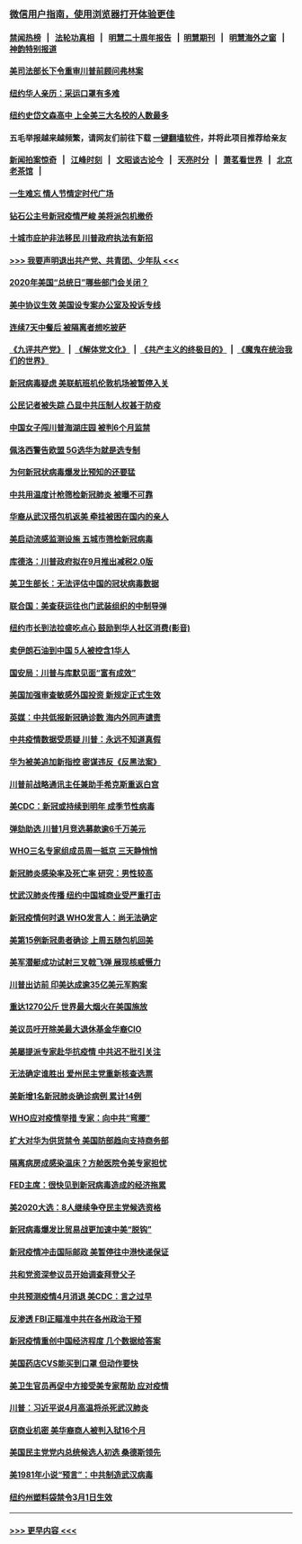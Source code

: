 ### [微信用户指南，使用浏览器打开体验更佳](https://github.com/gfw-breaker/banned-news1/blob/master/indexes/wechat-guide.md?t=0)
#### [禁闻热榜](热点新闻.md?t=0)  &nbsp;&nbsp;|&nbsp;&nbsp; [法轮功真相](https://github.com/gfw-breaker/truth/blob/master/README.md?t=0) &nbsp;&nbsp;|&nbsp;&nbsp; [明慧二十周年报告](https://github.com/gfw-breaker/mh-reports/blob/master/README.md?t=0) &nbsp;&nbsp;|&nbsp;&nbsp;[明慧期刊](https://github.com/gfw-breaker/mh-qikan) &nbsp;&nbsp;|&nbsp;&nbsp; [明慧海外之窗](https://github.com/gfw-breaker/mh-news/blob/master/README.md?t=0) &nbsp;&nbsp;|&nbsp;&nbsp; [神韵特别报道](https://github.com/gfw-breaker/mh-news/blob/master/shenyun.md?t=0)
#### [美司法部长下令重审川普前顾问弗林案](../pages/nsc412/n11870258.md?t=02151555) 
#### [纽约华人亲历：采运口罩有多难](../pages/nsc412/n11870531.md?t=02151555) 
#### [纽约史岱文森高中  上全美三大名校的人数最多](../pages/nsc412/n11870557.md?t=02151555) 
#### 五毛举报越来越频繁，请网友们前往下载 [一键翻墙软件](https://github.com/gfw-breaker/ssr-accounts)，并将此项目推荐给亲友
#### [新闻拍案惊奇](https://github.com/gfw-breaker/banned-news1/blob/master/pages/link4.md) &nbsp;&nbsp;|&nbsp;&nbsp; [江峰时刻](https://github.com/gfw-breaker/banned-news1/blob/master/pages/link4.md) &nbsp;&nbsp;|&nbsp;&nbsp; [文昭谈古论今](https://github.com/gfw-breaker/banned-news1/blob/master/pages/link4.md) &nbsp;&nbsp;|&nbsp;&nbsp; [天亮时分](https://github.com/gfw-breaker/banned-news1/blob/master/pages/link4.md) &nbsp;&nbsp;|&nbsp;&nbsp; [萧茗看世界](https://github.com/gfw-breaker/banned-news1/blob/master/pages/link4.md) &nbsp;&nbsp;|&nbsp;&nbsp; [北京老茶馆](https://github.com/gfw-breaker/banned-news1/blob/master/pages/link4.md) &nbsp;&nbsp;|&nbsp;&nbsp; 
#### [一生难忘 情人节情定时代广场](../pages/nsc412/n11870536.md?t=02151555) 
#### [钻石公主号新冠疫情严峻 美将派包机撤侨](../pages/nsc412/n11870505.md?t=02151555) 
#### [十城市庇护非法移民 川普政府执法有新招](../pages/nsc412/n11870410.md?t=02151555) 
#### [>>> 我要声明退出共产党、共青团、少年队 <<<](https://github.com/begood0513/goodnews/blob/master/quit/letter.md) 
#### [2020年美国“总统日”哪些部门会关闭？](../pages/nsc412/n11870148.md?t=02151555) 
#### [美中协议生效 美国设专案办公室及投诉专线](../pages/nsc412/n11870266.md?t=02151555) 
#### [连续7天中餐后 被隔离者想吃披萨](../pages/nsc412/n11870243.md?t=02151555) 
#### [《九评共产党》](https://github.com/begood0513/9ping.md/blob/master/README.md) &nbsp;|&nbsp; [《解体党文化》](../../../../jtdwh.md/blob/master/README.md)  &nbsp;|&nbsp; [《共产主义的终极目的》](../../../../gczydzjmd.md/blob/master/README.md) &nbsp;|&nbsp; [《魔鬼在统治我们的世界》](../../../../mgztzwmdsj.md/blob/master/README.md) 
#### [新冠病毒疑虑 美联航班机伦敦机场被暂停入关](../pages/nsc412/n11870015.md?t=02151555) 
#### [公民记者被失踪 凸显中共压制人权甚于防疫](../pages/nsc412/n11870042.md?t=02151555) 
#### [中国女子闯川普海湖庄园 被判6个月监禁](../pages/nsc412/n11869919.md?t=02151555) 
#### [佩洛西警告欧盟 5G选华为就是选专制](../pages/nsc412/n11869898.md?t=02151555) 
#### [为何新冠状病毒爆发比预知的还要猛](../pages/nsc412/n11869828.md?t=02151555) 
#### [中共用温度计枪筛检新冠肺炎 被曝不可靠](../pages/nsc412/n11869707.md?t=02151555) 
#### [华裔从武汉搭包机返美 牵挂被困在国内的亲人](../pages/nsc412/n11869711.md?t=02151555) 
#### [美启动流感监测设施 五城市筛检新冠病毒](../pages/nsc412/n11869689.md?t=02151555) 
#### [库德洛：川普政府拟在9月推出减税2.0版](../pages/nsc412/n11869627.md?t=02151555) 
#### [美卫生部长：无法评估中国的冠状病毒数据](../pages/nsc412/n11869301.md?t=02151555) 
#### [联合国：美查获运往也门武装组织的中制导弹](../pages/nsc412/n11868677.md?t=02151555) 
#### [纽约市长到法拉盛吃点心  鼓励到华人社区消费(影音)](../pages/nsc412/n11868197.md?t=02151555) 
#### [卖伊朗石油到中国  5人被控含1华人](../pages/nsc412/n11867988.md?t=02151555) 
#### [国安局：川普与库默见面“富有成效”](../pages/nsc412/n11867976.md?t=02151555) 
#### [美国加强审查敏感外国投资 新规定正式生效](../pages/nsc412/n11868041.md?t=02151555) 
#### [英媒：中共低报新冠确诊数 海内外同声谴责](../pages/nsc412/n11867421.md?t=02151555) 
#### [中共疫情数据受质疑 川普：永远不知道真假](../pages/nsc412/n11867195.md?t=02151555) 
#### [华为被美追加新指控 密谋违反《反黑法案》](../pages/nsc412/n11867191.md?t=02151555) 
#### [川普前战略通讯主任兼助手希克斯重返白宫](../pages/nsc412/n11867104.md?t=02151555) 
#### [美CDC：新冠或持续到明年 成季节性病毒](../pages/nsc412/n11867279.md?t=02151555) 
#### [弹劾助选 川普1月竞选募款逾6千万美元](../pages/nsc412/n11866950.md?t=02151555) 
#### [WHO三名专家组成员周一抵京 三天静悄悄](../pages/nsc412/n11866947.md?t=02151555) 
#### [新冠肺炎感染率及死亡率 研究：男性较高](../pages/nsc412/n11866956.md?t=02151555) 
#### [忧武汉肺炎传播 纽约中国城商业受严重打击](../pages/nsc412/n11866902.md?t=02151555) 
#### [新冠疫情何时退 WHO发言人：尚无法确定](../pages/nsc412/n11866864.md?t=02151555) 
#### [美第15例新冠患者确诊 上周五随包机回美](../pages/nsc412/n11866852.md?t=02151555) 
#### [美军潜艇成功试射三叉戟飞弹 展现核威慑力](../pages/nsc412/n11866046.md?t=02151555) 
#### [川普出访前 印美达成逾35亿美元军购案](../pages/nsc412/n11865444.md?t=02151555) 
#### [重达1270公斤 世界最大烟火在美国施放](../pages/nsc412/n11865198.md?t=02151555) 
#### [美议员吁开除美最大退休基金华裔CIO](../pages/nsc412/n11865230.md?t=02151555) 
#### [美屡提派专家赴华抗疫情 中共迟不批引关注](../pages/nsc412/n11864719.md?t=02151555) 
#### [无法确定谁胜出 爱州民主党重新核查选票](../pages/nsc412/n11864830.md?t=02151555) 
#### [美新增1名新冠肺炎确诊病例 累计14例](../pages/nsc412/n11864893.md?t=02151555) 
#### [WHO应对疫情举措 专家：向中共“弯腰”](../pages/nsc412/n11864727.md?t=02151555) 
#### [扩大对华为供货禁令 美国防部趋向支持商务部](../pages/nsc412/n11864773.md?t=02151555) 
#### [隔离病房成感染温床？方舱医院令美专家担忧](../pages/nsc412/n11864575.md?t=02151555) 
#### [FED主席：很快见到新冠病毒造成的经济拖累](../pages/nsc412/n11864507.md?t=02151555) 
#### [美2020大选：8人继续争夺民主党候选资格](../pages/nsc412/n11864327.md?t=02151555) 
#### [新冠病毒爆发比贸易战更加速中美“脱钩”](../pages/nsc412/n11864470.md?t=02151555) 
#### [新冠疫情冲击国际邮政 美暂停往中港快递保证](../pages/nsc412/n11864207.md?t=02151555) 
#### [共和党资深参议员开始调查拜登父子](../pages/nsc412/n11863984.md?t=02151555) 
#### [中共预测疫情4月消退 美CDC：言之过早](../pages/nsc412/n11864310.md?t=02151555) 
#### [反渗透 FBI正瞄准中共在各州政治干预](../pages/nsc412/n11864300.md?t=02151555) 
#### [新冠疫情重创中国经济程度 几个数据给答案](../pages/nsc412/n11864203.md?t=02151555) 
#### [美国药店CVS能买到口罩 但动作要快](../pages/nsc412/n11862438.md?t=02151555) 
#### [美卫生官员再促中方接受美专家帮助 应对疫情](../pages/nsc412/n11864043.md?t=02151555) 
#### [川普：习近平说4月高温将杀死武汉肺炎](../pages/nsc412/n11860814.md?t=02151555) 
#### [窃商业机密 美华裔商人被判入狱16个月](../pages/nsc412/n11863911.md?t=02151555) 
#### [美国民主党党内总统候选人初选 桑德斯领先](../pages/nsc412/n11863475.md?t=02151555) 
#### [美1981年小说“预言”：中共制造武汉病毒](../pages/nsc412/n11863306.md?t=02151555) 
#### [纽约州塑料袋禁令3月1日生效](../pages/nsc412/n11862832.md?t=02151555) 

----
#### [ >>> 更早内容 <<< ](../indexes/nsc412-earlier.md)
